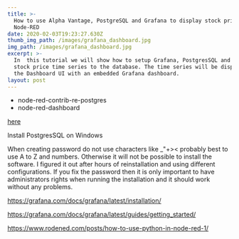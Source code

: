 ```yaml
---
title: >-
  How to use Alpha Vantage, PostgreSQL and Grafana to display stock prices in
  Node-RED
date: 2020-02-03T19:23:27.630Z
thumb_img_path: /images/grafana_dashboard.jpg
img_path: /images/grafana_dashboard.jpg
excerpt: >-
  In  this tutorial we will show how to setup Grafana, PostgresSQL and write
  stock price time series to the database. The time series will be displayed in
  the Dashboard UI with an embedded Grafana dashboard. 
layout: post
---
```

- node-red-contrib-re-postgres
- node-red-dashboard
<meta name="description" content="In  this tutorial we will show how to setup Grafana, PostgresSQL and write stock price time series to the database. The time series will be displayed in the Dashboard UI with an embedded Grafana dashboard. ">

<meta name="keywords" content="run python scripts, libraries, virtual environments, node-red, rodened editor, demonstration flow, integromat, zapier">




<a href="https://gist.github.com/dexterlabora/1bffe6808d37bd96cce283939983e758" target="_blank">here</a>

Install PostgresSQL on Windows

When creating password do not use characters like _"+>< probably best to use A to Z
and numbers. Otherwise it will not be possible to install the software. 
I figured it out after hours of reinstallation and using different configurations. 
If you fix the password then it is only important to have administrators rights when 
running the installation and it should work without any problems.

https://grafana.com/docs/grafana/latest/installation/

https://grafana.com/docs/grafana/latest/guides/getting_started/

https://www.rodened.com/posts/how-to-use-python-in-node-red-1/
